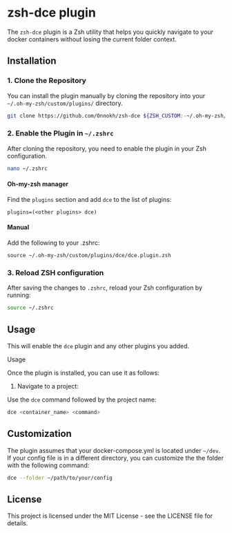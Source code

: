 # zsh-dce plugin

The `zsh-dce` plugin is a Zsh utility that helps you quickly navigate to your docker containers without losing the current folder context.

## Installation

### 1. Clone the Repository

You can install the plugin manually by cloning the repository into your `~/.oh-my-zsh/custom/plugins/` directory.

```sh
git clone https://github.com/Onnokh/zsh-dce ${ZSH_CUSTOM:-~/.oh-my-zsh/custom}/plugins/dce
```

### 2. Enable the Plugin in `~/.zshrc`

After cloning the repository, you need to enable the plugin in your Zsh configuration.

```sh
nano ~/.zshrc
```

#### Oh-my-zsh manager
Find the `plugins` section and add `dce` to the list of plugins:

```
plugins=(<other plugins> dce)
```

#### Manual
Add the following to your .zshrc:
```
source ~/.oh-my-zsh/custom/plugins/dce/dce.plugin.zsh
```

### 3. Reload ZSH configuration

After saving the changes to `.zshrc`, reload your Zsh configuration by running:

```sh
source ~/.zshrc
```

## Usage

This will enable the `dce` plugin and any other plugins you added.

Usage

Once the plugin is installed, you can use it as follows:

1. Navigate to a project:

Use the `dce` command followed by the project name:

```sh
dce <container_name> <command>
```

## Customization

The plugin assumes that your docker-compose.yml is located under `~/dev`. If your config file is in a different directory, you can customize the the folder with the following command:

```sh
dce --folder ~/path/to/your/config
```

## License

This project is licensed under the MIT License - see the LICENSE file for details.
